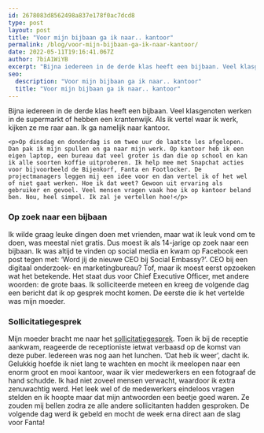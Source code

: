 ```yaml
---
id: 2678083d8562498a837e178f0ac7dcd8
type: post
layout: post
title: "Voor mijn bijbaan ga ik naar.. kantoor"
permalink: /blog/voor-mijn-bijbaan-ga-ik-naar-kantoor/
date: 2022-05-11T19:16:41.067Z
author: 7biA1WiYB
excerpt: "Bijna iedereen in de derde klas heeft een bijbaan. Veel klasgenoten werken in de supermarkt of hebben een krantenwijk. Als ik vertel waar ik werk, kijken ze me raar aan. Ik ga namelijk naar kantoor.  "
seo:
  description: "Voor mijn bijbaan ga ik naar.. kantoor"
  title: "Voor mijn bijbaan ga ik naar.. kantoor"
---
```

Bijna iedereen in de derde klas heeft een bijbaan. Veel klasgenoten werken in de supermarkt of hebben een krantenwijk. Als ik vertel waar ik werk, kijken ze me raar aan. Ik ga namelijk naar kantoor.  

    <p>Op dinsdag en donderdag is om twee uur de laatste les afgelopen. Dan pak ik mijn spullen en ga naar mijn werk. Op kantoor heb ik een eigen laptop, een bureau dat veel groter is dan die op school en kan ik alle soorten koffie uitproberen. Ik help mee met Snapchat acties voor bijvoorbeeld de Bijenkorf, Fanta en Footlocker. De projectmanagers leggen mij een idee voor en dan vertel ik of het wel of niet gaat werken. Hoe ik dat weet? Gewoon uit ervaring als gebruiker en gevoel. Veel mensen vragen vaak hoe ik op kantoor beland ben. Nou, heel simpel. Ik zal je vertellen hoe!</p>
<h3>Op zoek naar een bijbaan</h3>
<p>Ik wilde graag leuke dingen doen met vrienden, maar wat ik leuk vond om te doen, was meestal niet gratis. Dus moest ik als 14-jarige op zoek naar een bijbaan. Ik was altijd te vinden op social media en kwam op Facebook een post tegen met: ‘Word jij de nieuwe CEO bij Social Embassy?’. CEO bij een digitaal onderzoek- en marketingbureau? Tof, maar ik moest eerst opzoeken wat het betekende. Het staat dus voor Chief Executive Officer, met andere woorden: de grote baas. Ik solliciteerde meteen en kreeg de volgende dag een bericht dat ik op gesprek mocht komen. De eerste die ik het vertelde was mijn moeder.</p>
<h3>Sollicitatiegesprek</h3>
<p>Mijn moeder bracht me naar het <a href="https://www.youngcapital.nl/sollicitatietips/sollicitatiegesprek" target="_blank">sollicitatiegesprek</a>. Toen ik bij de receptie aankwam, reageerde de receptioniste ietwat verbaasd op de komst van deze puber. Iedereen was nog aan het lunchen. ‘Dat heb ik weer’, dacht ik. Gelukkig hoefde ik niet lang te wachten en mocht ik meelopen naar een enorm groot en mooi kantoor, waar ik vier medewerkers en een fotograaf de hand schudde. Ik had niet zoveel mensen verwacht, waardoor ik extra zenuwachtig werd. Het leek wel of de medewerkers eindeloos vragen stelden en ik hoopte maar dat mijn antwoorden een beetje goed waren. Ze zouden mij bellen zodra ze alle andere sollicitanten hadden gesproken. De volgende dag werd ik gebeld en mocht de week erna direct aan de slag voor Fanta!</p>  
